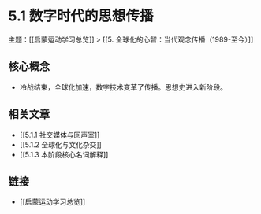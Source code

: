 # 5.1 数字时代的思想传播

主题：[[启蒙运动学习总览]] > [[5. 全球化的心智：当代观念传播（1989-至今）]]

## 核心概念

- 冷战结束，全球化加速，数字技术变革了传播。思想史进入新阶段。

## 相关文章

- [[5.1.1 社交媒体与回声室]]
- [[5.1.2 全球化与文化杂交]]
- [[5.1.3 本阶段核心名词解释]]

## 链接

- [[启蒙运动学习总览]]
